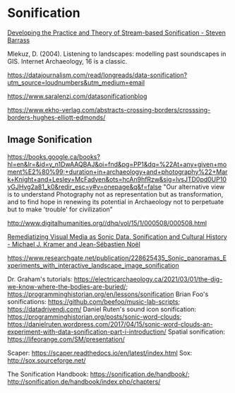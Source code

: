 # Sonification

[Developing the Practice and Theory of Stream-based Sonification - Steven Barrass](http://scan.net.au/scan/journal/display.php?journal_id=135)

Mlekuz, D. (2004). Listening to landscapes: modelling past soundscapes in GIS. Internet Archaeology, 16 is a classic. 

https://datajournalism.com/read/longreads/data-sonification?utm_source=loudnumbers&utm_medium=email

https://www.saralenzi.com/datasonificationblog

https://www.ekho-verlag.com/abstracts-crossing-borders/crosssing-borders-hughes-elliott-edmonds/



## Image Sonification

https://books.google.ca/books?hl=en&lr=&id=y_n1DwAAQBAJ&oi=fnd&pg=PP1&dq=%22At+any+given+moment%E2%80%99:+duration+in+archaeology+and+photography%22+Mark+Knight+and+Lesley+McFadyen&ots=hcAn9hfRzw&sig=lvsJTD0pd0UP10yGJHvg2a81_k0&redir_esc=y#v=onepage&q&f=false "Our alternative view is to understand Photography not as representation but as transformation, and to find hope in renewing its potential in Archaeology not to perpetuate but to make 'trouble' for civilization"

http://www.digitalhumanities.org//dhq/vol/15/1/000508/000508.html

[Remediatizing Visual Media as Sonic Data. Sonification and Cultural History - Michael J. Kramer and Jean-Sébastien Noël](https://revues.mshparisnord.fr/rhc/index.php?id=348)

https://www.researchgate.net/publication/228625435_Sonic_panoramas_Experiments_with_interactive_landscape_image_sonification

Dr. Graham's tutorials: https://electricarchaeology.ca/2021/03/01/the-dig-we-know-where-the-bodies-are-buried/; https://programminghistorian.org/en/lessons/sonification Brian Foo's sonifications: https://github.com/beefoo/music-lab-scripts; https://datadrivendj.com/ Daniel Ruten's sound icon sonification: https://programminghistorian.org/posts/sonic-word-clouds; https://danielruten.wordpress.com/2017/04/15/sonic-word-clouds-an-experiment-with-data-sonification-part-i-introduction/ Spatial sonification: https://lifeorange.com/SM/presentation/

Scaper: https://scaper.readthedocs.io/en/latest/index.html Sox: http://sox.sourceforge.net/

The Sonification Handbook: https://sonification.de/handbook/; http://sonification.de/handbook/index.php/chapters/


